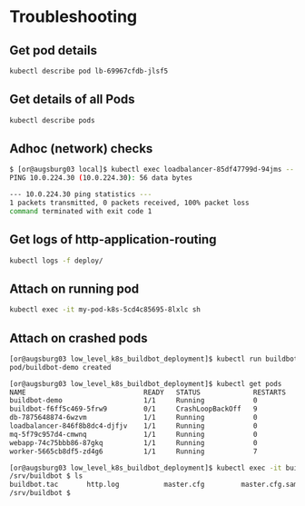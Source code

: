Troubleshooting
===============

Get pod details
---------------

```bash
kubectl describe pod lb-69967cfdb-jlsf5

```

Get details of all Pods
-----------------------

```bash
kubectl describe pods
```

Adhoc (network) checks
----------------------

```bash
$ [or@augsburg03 local]$ kubectl exec loadbalancer-85df47799d-94jms -- ping -c 1 10.0.224.30
PING 10.0.224.30 (10.0.224.30): 56 data bytes

--- 10.0.224.30 ping statistics ---
1 packets transmitted, 0 packets received, 100% packet loss
command terminated with exit code 1
```

Get logs of http-application-routing
------------------------------------

```bash
kubectl logs -f deploy/

```

Attach on running pod
---------------------

```bash
kubectl exec -it my-pod-k8s-5cd4c85695-8lxlc sh

```

Attach on crashed pods
----------------------

```bash
[or@augsburg03 low_level_k8s_buildbot_deployment]$ kubectl run buildbot-demo --image=olafradicke/alternativ_buildbot_master:vv2.7.0r6 --restart=Never
pod/buildbot-demo created

[or@augsburg03 low_level_k8s_buildbot_deployment]$ kubectl get pods
NAME                             READY   STATUS             RESTARTS   AGE
buildbot-demo                    1/1     Running            0          11s
buildbot-f6ff5c469-5frw9         0/1     CrashLoopBackOff   9          22m
db-7875648874-6wzvm              1/1     Running            0          26m
loadbalancer-846f8b8dc4-djfjv    1/1     Running            0          26m
mq-5f79c957d4-cmwnq              1/1     Running            0          25m
webapp-74c75bbb86-87gkq          1/1     Running            0          25m
worker-5665cb8df5-zd4g6          1/1     Running            7          25m

[or@augsburg03 low_level_k8s_buildbot_deployment]$ kubectl exec -it buildbot-demo sh
/srv/buildbot $ ls
buildbot.tac       http.log           master.cfg         master.cfg.sample  start_buildbot.sh  twistd.pid
/srv/buildbot $
```
